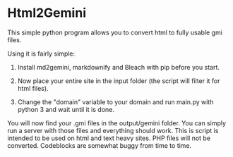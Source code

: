 # Html2Gemini

This simple python program allows you to convert html to fully usable gmi files.

Using it is fairly simple:

1. Install md2gemini, markdownify and Bleach with pip before you start.

2. Now place your entire site in the input folder (the script will filter it for html files).

3. Change the "domain" variable to your domain and run main.py with python 3 and wait until it is done. 

You will now find your .gmi files in the output/gemini folder. You can simply run a server with those files and everything should work. This is script is intended to be used on html and text heavy sites. PHP files will not be converted. Codeblocks are somewhat buggy from time to time.
